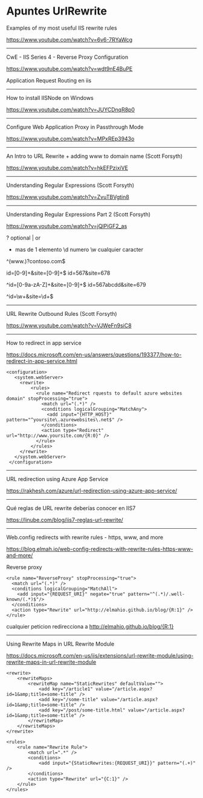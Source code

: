 # Apuntes UrlRewrite

Examples of my most useful IIS rewrite rules

https://www.youtube.com/watch?v=6v6-7RYaWcg

___

CwE - IIS Series 4 - Reverse Proxy Configuration

https://www.youtube.com/watch?v=wdt9nE4BuPE

Application Request Routing en iis



___

How to install IISNode on Windows

https://www.youtube.com/watch?v=JUYCDnqR8p0

___

Configure Web Application Proxy in Passthrough Mode

https://www.youtube.com/watch?v=MPxREp3943o


___

An Intro to URL Rewrite + adding www to domain name (Scott Forsyth)

https://www.youtube.com/watch?v=hkEFPzixiVE






___

Understanding Regular Expressions (Scott Forsyth)

https://www.youtube.com/watch?v=ZvuTBVgtin8

___

Understanding Regular Expressions Part 2 (Scott Forsyth)

https://www.youtube.com/watch?v=jQIPiGF2_as

? optional
| or
+ mas de 1 elemento
\d numero
\w cualquier caracter

^(www\.)?contoso\.com$

id=[0-9]+&site=[0-9]+$    id=567&site=678

^id=[0-9a-zA-Z]+&site=[0-9]+$  id=567abcdd&site=679

^id=\w+&site=\d+$





___


URL Rewrite Outbound Rules (Scott Forsyth)

https://www.youtube.com/watch?v=VJWeFn9siC8

___

How to redirect in app service

https://docs.microsoft.com/en-us/answers/questions/193377/how-to-redirect-in-app-service.html


~~~
<configuration>
   <system.webServer>  
     <rewrite>  
         <rules>  
           <rule name="Redirect rquests to default azure websites domain" stopProcessing="true">
             <match url="(.*)" />  
             <conditions logicalGrouping="MatchAny">
               <add input="{HTTP_HOST}" pattern="^yoursite\.azurewebsites\.net$" />
             </conditions>
             <action type="Redirect" url="http://www.yoursite.com/{R:0}" />  
           </rule>  
         </rules>  
     </rewrite>  
   </system.webServer>  
 </configuration>
~~~









___

URL redirection using Azure App Service

https://rakhesh.com/azure/url-redirection-using-azure-app-service/

___

Qué reglas de URL rewrite deberías conocer en IIS7

https://linube.com/blog/iis7-reglas-url-rewrite/




___

Web.config redirects with rewrite rules - https, www, and more

https://blog.elmah.io/web-config-redirects-with-rewrite-rules-https-www-and-more/


Reverse proxy
~~~
<rule name="ReverseProxy" stopProcessing="true">
  <match url="(.*)" />
  <conditions logicalGrouping="MatchAll">
    <add input="{REQUEST_URI}" negate="true" pattern="^(.*)/.well-known/(.*)$"/>
  </conditions>
  <action type="Rewrite" url="http://elmahio.github.io/blog/{R:1}" />
</rule>

~~~

cualquier peticion redirecciona a http://elmahio.github.io/blog/{R:1}

___

Using Rewrite Maps in URL Rewrite Module

https://docs.microsoft.com/en-us/iis/extensions/url-rewrite-module/using-rewrite-maps-in-url-rewrite-module

~~~
<rewrite>
    <rewriteMaps>
        <rewriteMap name="StaticRewrites" defaultValue="">
            <add key="/article1" value="/article.aspx?id=1&amp;title=some-title" />
            <add key="/some-title" value="/article.aspx?id=1&amp;title=some-title" />
            <add key="/post/some-title.html" value="/article.aspx?id=1&amp;title=some-title" />
        </rewriteMap>
    </rewriteMaps>
</rewrite>
~~~

~~~
<rules>
    <rule name="Rewrite Rule">
        <match url=".*" />
        <conditions>
            <add input="{StaticRewrites:{REQUEST_URI}}" pattern="(.+)" />
        </conditions>
        <action type="Rewrite" url="{C:1}" />
    </rule>
</rules>
~~~
